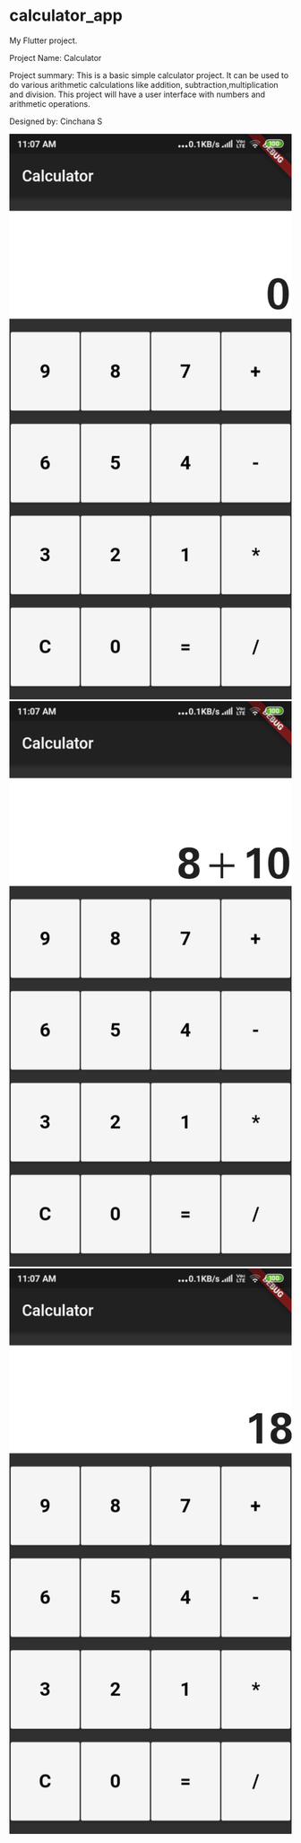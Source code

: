 # calculator_app
My Flutter project.

Project Name: Calculator

Project summary: This is a basic simple calculator project. 
It can be used to do various arithmetic calculations like addition, subtraction,multiplication and division. 
This project will have a user interface with numbers and arithmetic operations.

Designed by: Cinchana S

![Calculator](./screenshot1.jpg)
![Calculator](./screenshot2.jpg)
![Calculator](./screenshot3.jpg)
